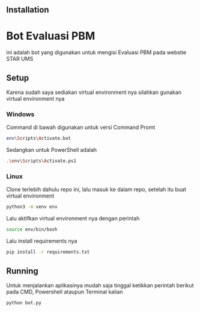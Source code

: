 ## Installation
# Bot Evaluasi PBM

ini adalah bot yang digunakan untuk mengisi Evaluasi PBM pada webstie STAR UMS

## Setup
Karena sudah saya sediakan virtual environment nya silahkan gunakan virtual environment nya

### Windows
Command di bawah digunakan untuk versi Command Promt
``` bash
env\Scripts\Activate.bat
```

Sedangkan untuk PowerShell adalah
```bash
.\env\Scripts\Activate.ps1
```

### Linux
Clone terlebih dahulu repo ini, lalu masuk ke dalam repo, setelah itu buat virtual environment
```bash
python3 -m venv env
```

Lalu aktifkan virtual environment nya dengan perintah
```bash
source env/bin/bash
```

Lalu install requirements nya
```bash
pip install -r requirements.txt
```

## Running
Untuk menjalankan aplikasinya mudah saja tinggal ketikkan perintah berikut pada CMD, Powershell ataupun Terminal kalian
```bash
python bot.py
```
